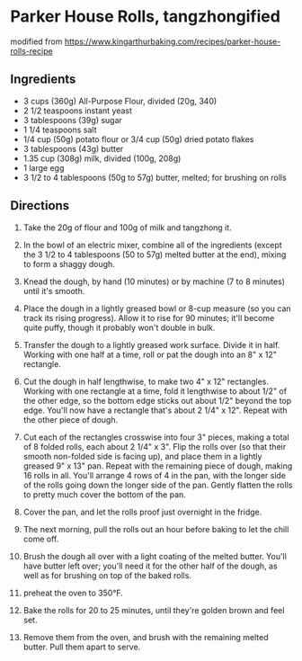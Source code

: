 # Parker House Rolls, tangzhongified
modified from https://www.kingarthurbaking.com/recipes/parker-house-rolls-recipe

## Ingredients

* 3 cups (360g) All-Purpose Flour, divided (20g, 340)
* 2 1/2 teaspoons instant yeast
* 3 tablespoons (39g) sugar
* 1 1/4 teaspoons salt
* 1/4 cup (50g) potato flour or 3/4 cup (50g) dried potato flakes
* 3 tablespoons (43g) butter
* 1.35 cup (308g) milk, divided (100g, 208g)
* 1 large egg
* 3 1/2 to 4 tablespoons (50g to 57g) butter, melted; for brushing on rolls


## Directions
1. Take the 20g of flour and 100g of milk and tangzhong it.

1. In the bowl of an electric mixer, combine all of the ingredients (except the 3 1/2 to 4 tablespoons (50 to 57g) melted butter at the end), mixing to form a shaggy dough.

1. Knead the dough, by hand (10 minutes) or by machine (7 to 8 minutes) until it's smooth.

1. Place the dough in a lightly greased bowl or 8-cup measure (so you can track its rising progress). Allow it to rise for 90 minutes; it'll become quite puffy, though it probably won't double in bulk. 

1. Transfer the dough to a lightly greased work surface. Divide it in half. Working with one half at a time, roll or pat the dough into an 8" x 12" rectangle.

1. Cut the dough in half lengthwise, to make two 4" x 12" rectangles. Working with one rectangle at a time, fold it lengthwise to about 1/2" of the other edge, so the bottom edge sticks out about 1/2" beyond the top edge. You'll now have a rectangle that's about 2 1/4" x 12". Repeat with the other piece of dough.

1. Cut each of the rectangles crosswise into four 3" pieces, making a total of 8 folded rolls, each about 2 1/4" x 3". Flip the rolls over (so that their smooth non-folded side is facing up), and place them in a lightly greased 9" x 13" pan. Repeat with the remaining piece of dough, making 16 rolls in all. You'll arrange 4 rows of 4 in the pan, with the longer side of the rolls going down the longer side of the pan. Gently flatten the rolls to pretty much cover the bottom of the pan.

1. Cover the pan, and let the rolls proof just overnight in the fridge. 

1. The next morning, pull the rolls out an hour before baking to let the chill come
   off.

1. Brush the dough all over with a light coating of the melted butter. You'll have butter left over; you'll need it for the other half of the dough, as well as for brushing on top of the baked rolls.
1. preheat the oven to 350°F.

1. Bake the rolls for 20 to 25 minutes, until they're golden brown and feel set.

1. Remove them from the oven, and brush with the remaining melted butter. Pull them apart to serve.
